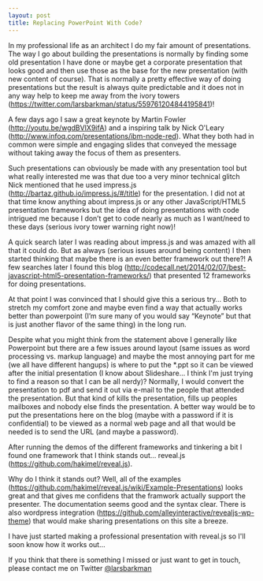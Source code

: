 ```yaml
---
layout: post
title: Replacing PowerPoint With Code?
---
```


In my professional life as an architect I do my fair amount of presentations. The way I go about building the presentations is normally by finding some old presentation I have done or maybe get a corporate presentation that looks good and then use those as the base for the new presentation (with new content of course). That is normally a pretty effective way of doing presentations but the result is always quite predictable and it does not in any way help to keep me away from the ivory towers (<a title="https://twitter.com/larsbarkman/status/559761204844195841" href="https://twitter.com/larsbarkman/status/559761204844195841" target="_blank">https://twitter.com/larsbarkman/status/559761204844195841</a>)!

A few days ago I saw a great keynote by Martin Fowler (<a title="http://youtu.be/wgdBVIX9ifA" href="http://youtu.be/wgdBVIX9ifA" target="_blank">http://youtu.be/wgdBVIX9ifA</a>) and a inspiring talk by Nick O'Leary (<a title="http://www.infoq.com/presentations/ibm-node-red" href="http://www.infoq.com/presentations/ibm-node-red" target="_blank">http://www.infoq.com/presentations/ibm-node-red</a>). What they both had in common were simple and engaging slides that conveyed the message without taking away the focus of them as presenters.

Such presentations can obviously be made with any presentation tool but what really interested me was that due too a very minor technical glitch Nick mentioned that he used impress.js (<a title="http://bartaz.github.io/impress.js/#/title" href="http://bartaz.github.io/impress.js/#/title" target="_blank">http://bartaz.github.io/impress.js/#/title</a>) for the presentation. I did not at that time know anything about impress.js or any other JavaScript/HTML5 presentation frameworks but the idea of doing presentations with code intrigued me because I don’t get to code nearly as much as I want/need to these days (serious ivory tower warning right now)!

A quick search later I was reading about impress.js and was amazed with all that it could do. But as always (serious issues around being content) I then started thinking that maybe there is an even better framework out there?! A few searches later I found this blog (<a title="http://codecall.net/2014/02/07/best-javascript-html5-presentation-frameworks/" href="http://codecall.net/2014/02/07/best-javascript-html5-presentation-frameworks/" target="_blank">http://codecall.net/2014/02/07/best-javascript-html5-presentation-frameworks/</a>) that presented 12 frameworks for doing presentations.

At that point I was convinced that I should give this a serious try… Both to stretch my comfort zone and maybe even find a way that actually works better than powerpoint (I’m sure many of you would say “Keynote” but that is just another flavor of the same thing) in the long run.

Despite what you might think from the statement above I generally like Powerpoint but there are a few issues around layout (same issues as word processing vs. markup language) and maybe the most annoying part for me (we all have different hangups) is where to put the *.ppt so it can be viewed after the initial presentation (I know about Slideshare... I think I'm just trying to find a reason so that I can be all nerdy)? Normally, I would convert the presentation to pdf and send it out via e-mail to the people that attended the presentation. But that kind of kills the presentation, fills up peoples mailboxes and nobody else finds the presentation. A better way would be to put the presentations here on the blog (maybe with a password if it is confidential) to be viewed as a normal web page and all that would be needed is to send the URL (and maybe a password).

After running the demos of the different frameworks and tinkering a bit I found one framework that I think stands out… reveal.js (<a title="https://github.com/hakimel/reveal.js" href="https://github.com/hakimel/reveal.js" target="_blank">https://github.com/hakimel/reveal.js</a>).

Why do I think it stands out? Well, all of the examples (<a title="https://github.com/hakimel/reveal.js/wiki/Example-Presentations" href="https://github.com/hakimel/reveal.js/wiki/Example-Presentations" target="_blank">https://github.com/hakimel/reveal.js/wiki/Example-Presentations</a>) looks great and that gives me confidens that the framwork actually support the presenter. The documentation seems good and the syntax clear. There is also wordpress integration (<a title="https://github.com/alleyinteractive/revealjs-wp-theme" href="https://github.com/alleyinteractive/revealjs-wp-theme" target="_blank">https://github.com/alleyinteractive/revealjs-wp-theme</a>) that would make sharing presentations on this site a breeze.

I have just started making a professional presentation with reveal.js so I'll soon know how it works out...

If you think that there is something I missed or just want to get in touch, please contact me on Twitter <a href="https://twitter.com/larsbarkman" target="_blank">@larsbarkman</a>
